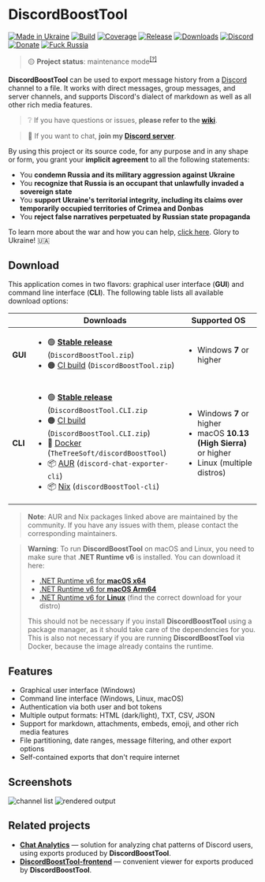 # DiscordBoostTool

[![Made in Ukraine](https://img.shields.io/badge/made_in-ukraine-ffd700.svg?labelColor=0057b7)](https://vshymanskyy.github.io/StandWithUkraine)
[![Build](https://img.shields.io/github/workflow/status/TheTreeSoft/DiscordBoostTool/main/master)](https://github.com/TheTreeSoft/DiscordBoostTool/actions)
[![Coverage](https://img.shields.io/codecov/c/github/TheTreeSoft/DiscordBoostTool/master)](https://codecov.io/gh/TheTreeSoft/DiscordBoostTool)
[![Release](https://img.shields.io/github/release/TheTreeSoft/DiscordBoostTool.svg)](https://github.com/TheTreeSoft/DiscordBoostTool/releases)
[![Downloads](https://img.shields.io/github/downloads/TheTreeSoft/DiscordBoostTool/total.svg)](https://github.com/TheTreeSoft/DiscordBoostTool/releases)
[![Discord](https://img.shields.io/discord/869237470565392384?label=discord)](https://discord.gg/2SUWKFnHSm)
[![Donate](https://img.shields.io/badge/donate-$$$-8a2be2.svg)](https://TheTreeSoft.me/donate)
[![Fuck Russia](https://img.shields.io/badge/fuck-russia-e4181c.svg?labelColor=000000)](https://twitter.com/TheTreeSoft/status/1495972128977571848)

> 🟡 **Project status**: maintenance mode<sup>[[?]](https://github.com/TheTreeSoft/.github/blob/master/docs/project-status.md)</sup>

**DiscordBoostTool** can be used to export message history from a [Discord](https://discord.com) channel to a file.
It works with direct messages, group messages, and server channels, and supports Discord's dialect of markdown as well as all other rich media features.

> ❔ If you have questions or issues, **please refer to the [wiki](https://github.com/TheTreeSoft/DiscordBoostTool/wiki)**.

> 💬 If you want to chat, **join my [Discord server](https://discord.gg/2h7KFnHSm)**.

By using this project or its source code, for any purpose and in any shape or form, you grant your **implicit agreement** to all the following statements:

- You **condemn Russia and its military aggression against Ukraine**
- You **recognize that Russia is an occupant that unlawfully invaded a sovereign state**
- You **support Ukraine's territorial integrity, including its claims over temporarily occupied territories of Crimea and Donbas**
- You **reject false narratives perpetuated by Russian state propaganda**

To learn more about the war and how you can help, [click here](https://tylrrz.me). Glory to Ukraine! 🇺🇦

## Download

This application comes in two flavors: graphical user interface (**GUI**) and command line interface (**CLI**).
The following table lists all available download options:

<table>
  <thead>
    <tr>
      <th></th>
      <th>Downloads</th>
      <th>Supported OS</th>
    </tr>
  </thead>
  <tbody>
    <tr>
      <td><b>GUI</b></td>
      <td>
        <ul>
          <li>🟢 <b><a href="https://github.com/TheTreeSoft/DiscordBoostTool/releases/latest">Stable release</a></b> (<code>DiscordBoostTool.zip</code>)</li>
          <li>🟠 <a href="https://github.com/TheTreeSoft/DiscordBoostTool/actions/workflows/main.yml">CI build</a> (<code>DiscordBoostTool.zip</code>)</li>
        </ul>
      </td>
      <td>
        <ul>
          <li>Windows <b>7</b> or higher</li>
        </ul>
      </td>
    </tr>
    <tr>
      <td><b>CLI</b></td>
      <td>
        <ul>
          <li>🟢 <b><a href="https://github.com/TheTreeSoft/DiscordBoostTool/releases/latest">Stable release</a></b> (<code>DiscordBoostTool.CLI.zip</code></li>
          <li>🟠 <a href="https://github.com/TheTreeSoft/DiscordBoostTool/actions/workflows/main.yml">CI build</a> (<code>DiscordBoostTool.CLI.zip</code>)</li>
          <li>🐋 <a href="https://hub.docker.com/r/TheTreeSoft/discordBoostTool">Docker</a> (<code>TheTreeSoft/discordBoostTool</code>)</li>
          <li>📦 <a href="https://aur.archlinux.org/packages/discord-chat-exporter-cli">AUR</a> (<code>discord-chat-exporter-cli</code>)</li>
          <li>📦 <a href="https://search.nixos.org/packages?query=discordBoostTool-cli">Nix</a> (<code>discordBoostTool-cli</code>)</li>
        </ul>
      </td>
      <td>
        <ul>
          <li>Windows <b>7</b> or higher</li>
          <li>macOS <b>10.13 (High Sierra)</b> or higher</li>
          <li>Linux (multiple distros)</li>
        </ul>
      </td>
    </tr>
  </tbody>
</table>

> **Note**:
> AUR and Nix packages linked above are maintained by the community.
> If you have any issues with them, please contact the corresponding maintainers.

> **Warning**:
> To run **DiscordBoostTool** on macOS and Linux, you need to make sure that **.NET Runtime v6** is installed.
> You can download it here:
>
> - [.NET Runtime v6 for **macOS x64**](https://dotnet.microsoft.com/en-us/download/dotnet/thank-you/runtime-6.0.11-macos-x64-installer)
> - [.NET Runtime v6 for **macOS Arm64**](https://dotnet.microsoft.com/en-us/download/dotnet/thank-you/runtime-6.0.11-macos-arm64-installer)
> - [.NET Runtime v6 for **Linux**](https://docs.microsoft.com/en-us/dotnet/core/install/linux) (find the correct download for your distro)
>
> This should not be necessary if you install **DiscordBoostTool** using a package manager, as it should take care of the dependencies for you.
> This is also not necessary if you are running **DiscordBoostTool** via Docker, because the image already contains the runtime.

## Features

- Graphical user interface (Windows)
- Command line interface (Windows, Linux, macOS)
- Authentication via both user and bot tokens
- Multiple output formats: HTML (dark/light), TXT, CSV, JSON
- Support for markdown, attachments, embeds, emoji, and other rich media features
- File partitioning, date ranges, message filtering, and other export options
- Self-contained exports that don't require internet

## Screenshots

![channel list](.assets/list.png)
![rendered output](.assets/output.png)

## Related projects

- [**Chat Analytics**](https://github.com/mlomb/chat-analytics) — solution for analyzing chat patterns of Discord users, using exports produced by **DiscordBoostTool**.
- [**DiscordBoostTool-frontend**](https://github.com/slatinsky/DiscordBoostTool-frontend) — convenient viewer for exports produced by **DiscordBoostTool**.
